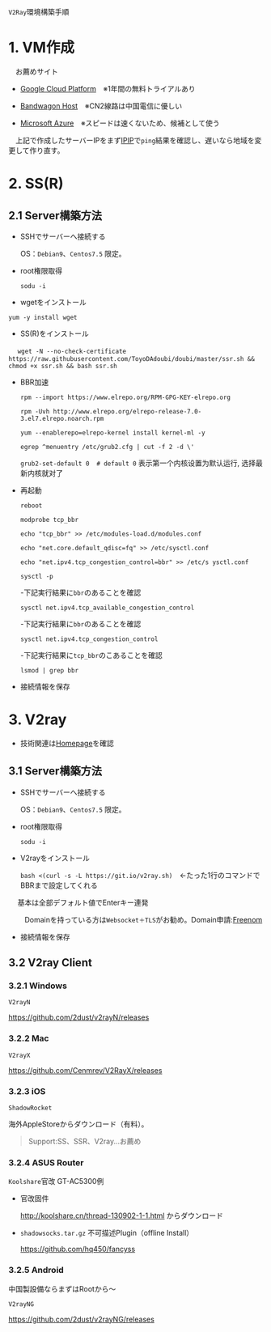 `V2Ray`環境構築手順

# 1. VM作成
　お薦めサイト
- [Google Cloud Platform](https://cloud.google.com/free/?hl=ja)　※1年間の無料トライアルあり

- [Bandwagon Host](https://bwh88.net/clientarea.php)　※CN2線路は中国電信に優しい

- [Microsoft Azure](https://azure.microsoft.com)　※スピードは速くないため、候補として使う

　上記で作成したサーバーIPをまず[IPIP](https://tools.ipip.net/ping.php)で`ping`結果を確認し、遅いなら地域を変更して作り直す。

# 2. SS(R) #

## 2.1 Server構築方法
- SSHでサーバーへ接続する

  OS：`Debian9`、`Centos7.5` 限定。

- root権限取得

  `sodu -i`
  
- wgetをインストール

 `yum -y install wget`
 
- SS(R)をインストール

 　 `wget -N --no-check-certificate https://raw.githubusercontent.com/ToyoDAdoubi/doubi/master/ssr.sh && chmod +x ssr.sh && bash ssr.sh`
 
- BBR加速
  
    `rpm --import https://www.elrepo.org/RPM-GPG-KEY-elrepo.org`
  
    `rpm -Uvh http://www.elrepo.org/elrepo-release-7.0-3.el7.elrepo.noarch.rpm`
  
    `yum --enablerepo=elrepo-kernel install kernel-ml -y`
  
    `egrep ^menuentry /etc/grub2.cfg | cut -f 2 -d \'`
  
    `grub2-set-default 0  # default 0` 表示第一个内核设置为默认运行, 选择最新内核就对了
  
 - 再起動
 
    `reboot`

    `modprobe tcp_bbr`
  
    `echo "tcp_bbr" >> /etc/modules-load.d/modules.conf`
  
    `echo "net.core.default_qdisc=fq" >> /etc/sysctl.conf`
  
    `echo "net.ipv4.tcp_congestion_control=bbr" >> /etc/s ysctl.conf`
  
    `sysctl -p`
  
    -下記実行結果に`bbr`のあることを確認
 
    `sysctl net.ipv4.tcp_available_congestion_control`
  
    -下記実行結果に`bbr`のあることを確認
  
    `sysctl net.ipv4.tcp_congestion_control`
  
    -下記実行結果に`tcp_bbr`のこあることを確認
  
    `lsmod | grep bbr`
  
  
- 接続情報を保存

# 3. V2ray
- 技術関連は[Homepage](https://www.v2ray.com/)を確認

## 3.1 Server構築方法
- SSHでサーバーへ接続する

  OS：`Debian9`、`Centos7.5` 限定。

- root権限取得

  `sodu -i`

- V2rayをインストール

  `bash <(curl -s -L https://git.io/v2ray.sh)`　←たった1行のコマンドでBBRまで設定してくれる

　 基本は全部デフォルト値でEnterキー連発

　   　Domainを持っている方は`Websocket＋TLS`がお勧め。Domain申請:[Freenom](https://www.freenom.com)


- 接続情報を保存


## 3.2 V2ray Client ##
### 3.2.1 Windows ###
`V2rayN`

https://github.com/2dust/v2rayN/releases

### 3.2.2 Mac ###
`V2rayX`

https://github.com/Cenmrev/V2RayX/releases

### 3.2.3 iOS ###
`ShadowRocket`

海外AppleStoreからダウンロード（有料）。
>Support:SS、SSR、V2ray...お薦め

### 3.2.4 ASUS Router ###
`Koolshare`官改 GT-AC5300例

- 官改固件

  http://koolshare.cn/thread-130902-1-1.html
 からダウンロード

- `shadowsocks.tar.gz` 不可描述Plugin（offline Install）

  https://github.com/hq450/fancyss


### 3.2.5 Android ###
中国製設備ならまずはRootから～

`V2rayNG`

https://github.com/2dust/v2rayNG/releases



